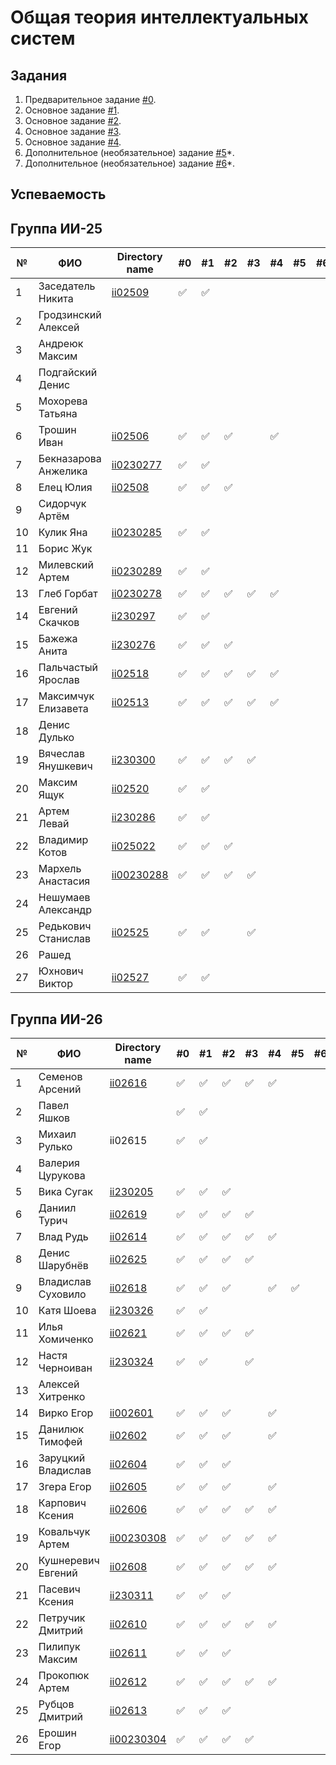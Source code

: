 # Общая теория интеллектуальных систем

## Задания

1. Предварительное задание [#0](./tasks/task_00/readme.md).
2. Основное задание [#1](./tasks/task_01/readme.md).
3. Основное задание [#2](./tasks/task_02/readme.md).
4. Основное задание [#3](./tasks/task_03/readme.md).
5. Основное задание [#4](./tasks/task_04/readme.md).
6. Дополнительное (необязательное) задание [#5](./tasks/task_05/readme.md)*.
7. Дополнительное (необязательное) задание [#6](./tasks/task_06/readme.md)*.

## Успеваемость

## Группа ИИ-25

| №  | ФИО                  | Directory name                    | #0 | #1 | #2 | #3 | #4 | #5 | #6 | Рейтинг |
|----|----------------------|-----------------------------------|----|----|----|----|----|----|----|---------|
| 1  | Заседатель Никита    | [ii02509](./trunk/ii02509/)       |✅|✅|||||||
| 2  | Гродзинский Алексей  |                                   |||||||||
| 3  | Андреюк Максим       |                                   |||||||||
| 4  | Подгайский Денис     |                                   |||||||||
| 5  | Мохорева Татьяна     |                                   |||||||||
| 6  |Трошин Иван| [ii02506](trunk/ii02506)          |✅|✅|✅||✅||||
| 7  | Бекназарова Анжелика | [ii0230277](./trunk/ii0230277/)   |✅|✅|||||||
| 8  |Елец Юлия | [ii02508](trunk/ii02508)          |✅|✅|✅||||||
| 9  | Сидорчук Артём       |                                   |||||||||
| 10 | Кулик Яна            | [ii0230285](./trunk/ii0230285/)   |✅|✅|||||||
| 11 | Борис Жук            |                                   |||||||||
| 12 | Милевский Артем      | [ii0230289](./trunk/ii0230289/)   |✅|✅|||||||
| 13 | Глеб Горбат | [ii0230278](./trunk/ii0230278/)   |✅|✅|✅|✅|✅||||
| 14 | Евгений Скачков      | [ii230297](./trunk/ii230297/)     |:white_check_mark:|:white_check_mark:||||||||
| 15 | Бажежа Анита         | [ii230276](./trunk/ii-230276/)    |✅|✅|✅||||||
| 16 | Пальчастый Ярослав   | [ii02518](./trunk/ii02518/)       |:white_check_mark:|:white_check_mark:|✅|✅|✅|||||
| 17 | Максимчук Елизавета  | [ii02513](./trunk/ii02513/)       |:white_check_mark:|:white_check_mark:|:white_check_mark:|:white_check_mark:|:white_check_mark:|||||
| 18 | Денис Дулько         |                                   |||||||||
| 19 | Вячеслав Янушкевич   | [ii230300](./trunk/ii230300/)     |:white_check_mark:|:white_check_mark:|:white_check_mark:|:white_check_mark:||||||
| 20 | Максим Ящук          | [ii02520](./trunk/ii02520/)       |✅|✅|||||||
| 21 | Артем Левай          | [ii230286](./trunk/ii230286/)     |:white_check_mark:|:white_check_mark:|||||||||
| 22 | Владимир Котов       | [ii025022](./trunk/II-230284)     |✅|✅|✅||||||
| 23 | Мархель Анастасия    | [ii00230288](./trunk/ii00230288/) |:white_check_mark:|:white_check_mark:|:white_check_mark:|:white_check_mark:||||||
| 24 | Нешумаев Александр   |                                   |||||||||
| 25 | Редькович Станислав  | [ii02525](./trunk/ii02525)        |✅|✅||✅|||||
| 26 | Рашед                |                                   |||||||||
| 27 | Юхнович Виктор       | [ii02527](./trunk/ii02527)        |✅|✅|||||||

## Группа ИИ-26

| №  | ФИО                         | Directory name               | #0 | #1 | #2 | #3 | #4 | #5 | #6 | Рейтинг |
|----|-----------------------------|------------------------------|----|----|----|----|----|----|----|---------|
|1|Семенов Арсений|[ii02616](./trunk/ii02616/)|:white_check_mark:|:white_check_mark:|:white_check_mark:|:white_check_mark:|:white_check_mark:||||||
|2|Павел Яшков||:white_check_mark:|:white_check_mark:|||||||
|3|Михаил Рулько|ii02615|:white_check_mark:|:white_check_mark:|||||||
|4|Валерия Цурукова||||||||||
|5|Вика Сугак|[ii230205](./trunk/ii230205/)|:white_check_mark:|:white_check_mark:|:white_check_mark:||||||||
|6|Даниил Турич|[ii02619](./trunk/ii02619/)|:white_check_mark:|:white_check_mark:|:white_check_mark:|:white_check_mark:|||||||
|7|Влад Рудь|[ii02614](./trunk/ii02614/)|:white_check_mark:|:white_check_mark:|:white_check_mark:|:white_check_mark:|:white_check_mark:||||||
|8|Денис Шарубнёв|[ii02625](./trunk/ii02625/)|:white_check_mark:|:white_check_mark:|:white_check_mark:|:white_check_mark:||||||
|9|Владислав Суховило |[ii02618](./trunk/ii02618/)|:white_check_mark:|:white_check_mark:|:white_check_mark:||:white_check_mark:|:white_check_mark:|||
|10|Катя Шоева|[ii230326](./trunk/ii230326/)|:white_check_mark:|:white_check_mark:|||||||
|11|Илья Хомиченко|[ii02621](./trunk/ii02621/)|:white_check_mark:|:white_check_mark:|:white_check_mark:|:white_check_mark:||||||
|12|Настя Черноиван|[ii230324](./trunk/ii230324/)|:white_check_mark:|:white_check_mark:||:white_check_mark:|||||
|13|Алексей Хитренко||||||||||
|14|Вирко Егор|[ii002601](./trunk/ii002601/)|:white_check_mark:|:white_check_mark:|:white_check_mark:||:white_check_mark:||||
|15|Данилюк Тимофей|[ii02602](./trunk/ii02602/)|:white_check_mark:|:white_check_mark:|:white_check_mark:||:white_check_mark:|||||
|16|Заруцкий Владислав |[ii02604](./trunk/ii02604/)|:white_check_mark:|:white_check_mark:|:white_check_mark:|||||||
|17|Згера Егор|[ii02605](./trunk/ii02605/)|:white_check_mark:|:white_check_mark:|:white_check_mark:||:white_check_mark:||||
|18|Карпович Ксения|[ii02606](./trunk/ii02606/)|:white_check_mark:|:white_check_mark:|:white_check_mark:|:white_check_mark:|:white_check_mark:|||||
|19|Ковальчук Артем|[ii00230308](./trunk/ii00230308/)|:white_check_mark:|:white_check_mark:|:white_check_mark:|✅|:white_check_mark:|||||
|20|Кушнеревич Евгений|[ii02608](./trunk/ii02608/)|:white_check_mark:|:white_check_mark:|:white_check_mark:|:white_check_mark:|:white_check_mark:|||||
|21|Пасевич Ксения|[ii230311](./trunk/ii230311/)|:white_check_mark:|:white_check_mark:|:white_check_mark:||||||
|22|Петручик Дмитрий|[ii02610](./trunk/ii02610/)|:white_check_mark:|:white_check_mark:|:white_check_mark:|:white_check_mark:|:white_check_mark:||||
|23|Пилипук Максим|[ii02611](./trunk/ii02611/)|:white_check_mark:|:white_check_mark:|:white_check_mark:||||||
|24|Прокопюк Артем|[ii02612](./trunk/ii02612/)|:white_check_mark:|:white_check_mark:|:white_check_mark:|:white_check_mark:|:white_check_mark:||||
|25|Рубцов Дмитрий|[ii02613](./trunk/ii02613/)|:white_check_mark:|:white_check_mark:|:white_check_mark:||||||
|26|Ерошин Егор|[ii00230304](./trunk/ii00230304/)|:white_check_mark:|:white_check_mark:|:white_check_mark:|:white_check_mark:||||||
